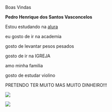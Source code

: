 Boas Vindas

**Pedro Henrique dos Santos Vasconcelos** 

Estou estudando na [alura](https://cursos.alura.com.br/loginForm)


eu gosto de ir na academia

gosto de levantar pesos pesados

gosto de ir na IGREJA

amo minha familia

gosto de estudar violino

PRETENDO TER MUITO MAS MUITO DINHEIRO!!!

![](https://media.tenor.com/CVPTEU7k7xkAAAAj/rabbitfuel-weighlifting.gif)

![](https://media.tenor.com/Xi5JE2D1RbUAAAAj/dm4uz3-foekoe.gif)


